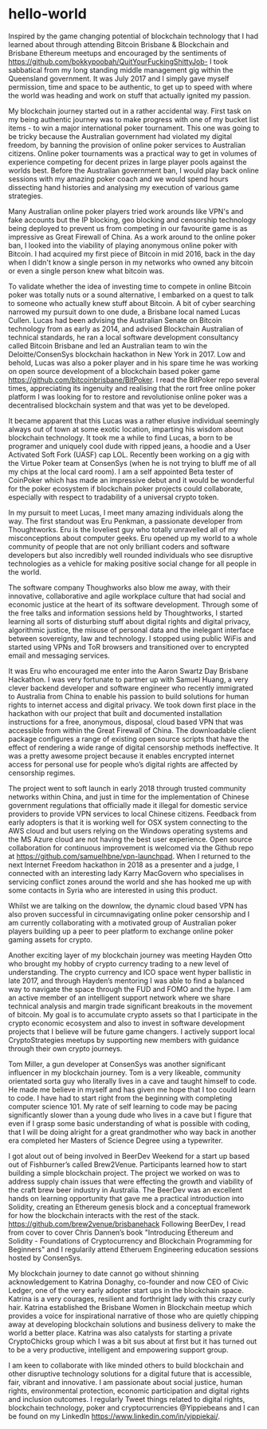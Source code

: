 # hello-world

Inspired by the game changing potential of blockchain technology that I had learned about through attending Bitcoin Brisbane & Blockchain and Brisbane Ethereum meetups and encouraged by the sentiments of https://github.com/bokkypoobah/QuitYourFuckingShittyJob- I took sabbatical from my long standing middle management gig within the Queensland government. It was July 2017 and I simply gave myself permission, time and space to be authentic, to get up to speed with where the world was heading and work on stuff that actually ignited my passion.

My blockchain journey started out in a rather accidental way. First task on my being authentic journey was to make progress with one of my bucket list items - to win a major international poker tournament. This one was going to be tricky because the Australian government had violated my digital freedom, by banning the provision of online poker services to Australian citizens. Online poker tournaments was a practical way to get in volumes of experience competing for decent prizes in large player pools against the worlds best. Before the Australian government ban, I would play back online sessions with my amazing poker coach and we would spend hours dissecting hand histories and analysing my execution of various game strategies. 

Many Australian online poker players tried work arounds like VPN's and fake accounts but the IP blocking, geo blocking and censorship technology being deployed to prevent us from competing in our favourite game is as impressive as Great Firewall of China. As a work around to the online poker ban, I looked into the viability of playing anonymous online poker with Bitcoin. I had acquired my first piece of Bitcoin in mid 2016, back in the day when I didn't know a single person in my networks who owned any bitcoin or even a single person knew what bitcoin was. 

To validate whether the idea of investing time to compete in online Bitcoin poker was totally nuts or a sound alternative, I embarked on a quest to talk to someone who actually knew stuff about Bitcoin. A bit of cyber searching narrowed my pursuit down to one dude, a Brisbane local named Lucas Cullen. Lucas had been advising the Australian Senate on Bitcoin technology from as early as 2014, and advised Blockchain Australian of technical standards, he ran a local software development consultancy called Bitcoin Brisbane and led an Australian team to win the Deloitte/ConsenSys blockchain hackathon in New York in 2017. Low and behold, Lucas was also a poker player and in his spare time he was working on open source development of a blockchain based poker game https://github.com/bitcoinbrisbane/BitPoker. I read the BitPoker repo several times, appreciating its ingenuity and realising that the rort free online poker platform I was looking for to restore and revolutionise online poker was a decentralised blockchain system and that was yet to be developed.

It became apparent that this Lucas was a rather elusive individual seemingly always out of town at some exotic location, imparting his wisdom about blockchain technology. It took me a while to find Lucas, a born to be programer and uniquely cool dude with ripped jeans, a hoodie and a User Activated Soft Fork (UASF) cap LOL. Recently been working on a gig with the Virtue Poker team at ConsenSys (when he is not trying to bluff me of all my chips at the local card room). I am a self appointed Beta tester of CoinPoker which has made an impressive debut and it would be wonderful for the poker ecosystem if blockchain poker projects could collaborate, especially with respect to tradability of a universal crypto token.  

In my pursuit to meet Lucas, I meet many amazing individuals along the way. The first standout was Eru Penkman, a passionate developer from Thoughtworks. Eru is the loveliest guy who totally unravelled all of my misconceptions about computer geeks. Eru opened up my world to a whole community of people that are not only brilliant coders and software developers but also incredibly well rounded individuals who see disruptive technologies as a vehicle for making positive social change for all people in the world. 

The software company Thoughworks also blow me away, with their innovative, collaborative and agile workplace culture that had social and economic justice at the heart of its software development. Through some of the free talks and information sessions held by Thoughtworks, I started learning all sorts of disturbing stuff about digital rights and digital privacy, algorithmic justice, the misuse of personal data and the inelegant interface between sovereignty, law and technology. I stopped using public WiFis and started using VPNs and ToR browsers and transitioned over to encrypted email and messaging services. 

It was Eru who encouraged me enter into the Aaron Swartz Day Brisbane Hackathon. I was very fortunate to partner up with Samuel Huang, a very clever backend developer and software engineer who recently immigrated to Australia from China to enable his passion to build solutions for human rights to internet access and digital privacy. We took down first place in the hackathon with our project that built and documented installation instructions for a free, anonymous, disposal, cloud based VPN that was accessible from within the Great Firewall of China. The downloadable client package configures a range of existing open source scripts that have the effect of rendering a wide range of digital censorship methods ineffective. It was a pretty awesome project because it enables encrypted internet access for personal use for people who’s digital rights are affected by censorship regimes.

The project went to soft launch in early 2018 through trusted community networks within China, and just in time for the implementation of Chinese government regulations that officially made it illegal for domestic service providers to provide VPN services to local Chinese citizens. Feedback from early adopters is that it is working well for OSX system connecting to the AWS cloud and but users relying on the Windows operating systems and the MS Azure cloud are not having the best user experience. Open source collaboration for continuous improvement is welcomed via the Github repo at https://github.com/samuelhbne/vpn-launchpad. When I returned to the next Internet Freedom hackathon in 2018 as a presenter and a judge, I connected with an interesting lady Karry MacGovern who specialises in servicing conflict zones around the world and she has hooked me up with some contacts in Syria who are interested in using this product.

Whilst we are talking on the downlow, the dynamic cloud based VPN has also proven successful in circumnavigating online poker censorship and I am currently collaborating with a motivated group of Australian poker players building up a peer to peer platform to exchange online poker gaming assets for crypto.

Another exciting layer of my blockchain journey was meeting Hayden Otto who brought my hobby of crypto currency trading to a new level of understanding. The crypto currency and ICO space went hyper ballistic in late 2017, and through Hayden’s mentoring I was able to find a balanced way to navigate the space through the FUD and FOMO and the hype. I am an active member of an intelligent support network where we share technical analysis and margin trade significant breakouts in the movement of bitcoin. My goal is to accumulate crypto assets so that I participate in the crypto economic ecosystem and also to invest in software development projects that I believe will be future game changers. I actively support local CryptoStrategies meetups by supporting new members with guidance through their own crypto journeys.

Tom Miller, a gun developer at ConsenSys was another significant influencer in my blockchain journey. Tom is a very likeable, community orientated sorta guy who literally lives in a cave and taught himself to code. He made me believe in myself and has given me hope that I too could learn to code. I have had to start right from the beginning with completing computer science 101. My rate of self learning to code may be pacing significantly slower than a young dude who lives in a cave but I figure that even if I grasp some basic understanding of what is possible with coding, that I will be doing alright for a great grandmother who way back in another era completed her Masters of Science Degree using a typewriter.

I got alout out of being involved in BeerDev Weekend for a start up based out of Fishburner’s called Brew2Venue. Participants learned how to start building a simple blockchain project. The project we worked on was to address supply chain issues that were effecting the growth and viability of the craft brew beer industry in Australia. The BeerDev was an excellent hands on learning opportunity that gave me a practical introduction into Solidity, creating an Ethereum genesis block and a conceptual framework for how the blockchain interacts with the rest of the stack. https://github.com/brew2venue/brisbanehack  Following BeerDev, I read from cover to cover Chris Dannen’s book "Introducing Ethereum and Solidity - Foundations of Cryptocurrency and Blockchain Programming for Beginners" and I regularily attend Etheruem Engineering education sessions hosted by ConsenSys.

My blockchain journey to date cannot go without shinning acknowledgement to Katrina Donaghy, co-founder and now CEO of Civic Ledger, one of the very early adopter start ups in the blockchain space. Katrina is a very courages, resilient and forthright lady with this crazy curly hair. Katrina established the Brisbane Women in Blockchain meetup which provides a voice for  inspirational narrative of those who are quietly chipping away at developing blockchain solutions and business delivery to make the world a better place. Katrina was also catalysts for starting a private CryptoChicks group which I was a bit sus about at first but it has turned out to be a very productive, intelligent and empowering support group.

I am keen to collaborate with like minded others to build blockchain and other disruptive technology solutions for a digital future that is accessible, fair, vibrant and innovative. I am passionate about social justice, human rights, environmental protection, economic participation and digital rights and inclusion outcomes. I regularly Tweet things related to digital rights, blockchain technology, poker and cryptocurrencies @Yippiebeans and I can be found on my LinkedIn https://www.linkedin.com/in/yippiekai/. 
